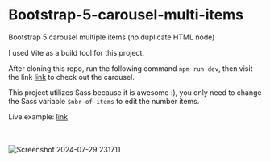 # Bootstrap-5-carousel-multi-items

Bootstrap 5 carousel multiple items (no duplicate HTML node)

I used Vite as a build tool for this project.

After cloning this repo, run the following command `npm run dev`, then visit the link [link](http://localhost:5173/) to check out the carousel.

This project utilizes Sass because it is awesome :), you only need to change the Sass variable `$nbr-of-items` to edit the number items.

Live example: [link](https://stackblitz.com/edit/stackblitz-starters-btweci?file=index.html,styles.css)

<br><br>
![Screenshot 2024-07-29 231711](https://github.com/user-attachments/assets/eebede45-3c04-4f92-a335-ef9f76ba9423)
